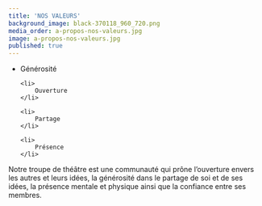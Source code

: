 ```yaml
---
title: 'NOS VALEURS'
background_image: black-370118_960_720.png
media_order: a-propos-nos-valeurs.jpg
image: a-propos-nos-valeurs.jpg
published: true
---
```


<ul style="list-style-type: disc;">
    <li>
    	Générosité
    </li>
    
    <li>
    	Ouverture
    </li>
    
    <li>
    	Partage
    </li>
    
    <li>
    	Présence
    </li>
</ul>

Notre troupe de théâtre est une communauté qui prône l’ouverture envers les autres et leurs idées, la générosité dans le partage de soi et de ses idées, la présence mentale et physique ainsi que la confiance entre ses membres.